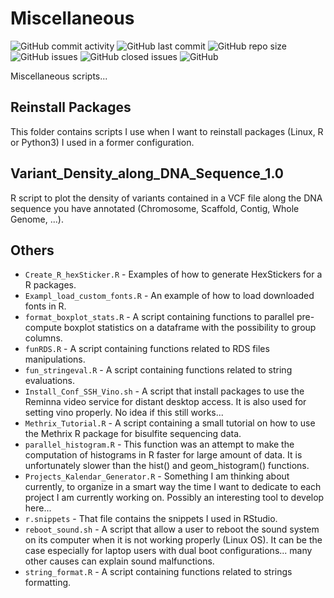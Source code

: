 # Miscellaneous

![GitHub commit activity](https://img.shields.io/github/commit-activity/y/YoannPa/Miscellaneous)
![GitHub last commit](https://img.shields.io/github/last-commit/YoannPa/Miscellaneous)
![GitHub repo size](https://img.shields.io/github/repo-size/YoannPa/Miscellaneous)
![GitHub issues](https://img.shields.io/github/issues-raw/YoannPa/Miscellaneous)
![GitHub closed issues](https://img.shields.io/github/issues-closed-raw/YoannPa/Miscellaneous)
![GitHub](https://img.shields.io/github/license/YoannPa/Miscellaneous)  

Miscellaneous scripts...

## Reinstall Packages
This folder contains scripts I use when I want to reinstall packages (Linux, R or Python3) I used in a former configuration.  

## Variant_Density_along_DNA_Sequence_1.0
R script to plot the density of variants contained in a VCF file along the DNA sequence you have annotated (Chromosome, Scaffold, Contig, Whole Genome, ...).  

## Others
* `Create_R_hexSticker.R` - Examples of how to generate HexStickers for a R packages.  
* `Exampl_load_custom_fonts.R` - An example of how to load downloaded fonts in R.  
* `format_boxplot_stats.R` - A script containing functions to parallel pre-compute boxplot statistics on a dataframe with the possibility to group columns.  
* `funRDS.R` - A script containing functions related to RDS files manipulations.  
* `fun_stringeval.R` - A script containing functions related to string evaluations.  
* `Install_Conf_SSH_Vino.sh` - A script that install packages to use the Reminna video service for distant desktop access. It is also used for setting vino properly. No idea if this still works...  
* `Methrix_Tutorial.R` - A script containing a small tutorial on how to use the Methrix R package for bisulfite sequencing data.  
* `parallel_histogram.R` - This function was an attempt to make the computation of histograms in R faster for large amount of data. It is unfortunately slower than the hist() and geom_histogram() functions.  
* `Projects_Kalendar_Generator.R` - Something I am thinking about currently, to organize in a smart way the time I want to dedicate to each project I am currently working on. Possibly an interesting tool to develop here...  
* `r.snippets` - That file contains the snippets I used in RStudio.  
* `reboot_sound.sh` - A script that allow a user to reboot the sound system on its computer when it is not working properly (Linux OS). It can be the case especially for laptop users with dual boot configurations... many other causes can explain sound malfunctions.  
* `string_format.R` - A script containing functions related to strings formatting.  
